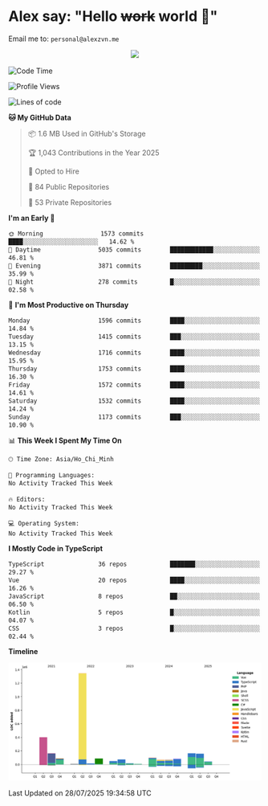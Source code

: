 # Alex say: "Hello ~~work~~ world 🐾"
Email me to: `personal@alexzvn.me`


<p align=center>
  <a href="https://skillicons.dev">
    <img src="https://skillicons.dev/icons?i=ts,js,php,nodejs,bun,vue,nuxt,react,svelte,tauri,laravel,rust,mongodb,docker,electron,redis,rabbitmq,tailwind,git,cloudflare,elysia,mysql,nginx,rollupjs,sentry,ubuntu,yarn,html,css,vite" />
  </a>
</p>

<!--START_SECTION:waka-->
![Code Time](http://img.shields.io/badge/Code%20Time-1%2C066%20hrs%2055%20mins-blue)

![Profile Views](http://img.shields.io/badge/Profile%20Views-0-blue)

![Lines of code](https://img.shields.io/badge/From%20Hello%20World%20I%27ve%20Written-2.9%20million%20lines%20of%20code-blue)

**🐱 My GitHub Data** 

> 📦 1.6 MB Used in GitHub's Storage 
 > 
> 🏆 1,043 Contributions in the Year 2025
 > 
> 💼 Opted to Hire
 > 
> 📜 84 Public Repositories 
 > 
> 🔑 53 Private Repositories 
 > 
**I'm an Early 🐤** 

```text
🌞 Morning                1573 commits        ████░░░░░░░░░░░░░░░░░░░░░   14.62 % 
🌆 Daytime                5035 commits        ████████████░░░░░░░░░░░░░   46.81 % 
🌃 Evening                3871 commits        █████████░░░░░░░░░░░░░░░░   35.99 % 
🌙 Night                  278 commits         █░░░░░░░░░░░░░░░░░░░░░░░░   02.58 % 
```
📅 **I'm Most Productive on Thursday** 

```text
Monday                   1596 commits        ████░░░░░░░░░░░░░░░░░░░░░   14.84 % 
Tuesday                  1415 commits        ███░░░░░░░░░░░░░░░░░░░░░░   13.15 % 
Wednesday                1716 commits        ████░░░░░░░░░░░░░░░░░░░░░   15.95 % 
Thursday                 1753 commits        ████░░░░░░░░░░░░░░░░░░░░░   16.30 % 
Friday                   1572 commits        ████░░░░░░░░░░░░░░░░░░░░░   14.61 % 
Saturday                 1532 commits        ████░░░░░░░░░░░░░░░░░░░░░   14.24 % 
Sunday                   1173 commits        ███░░░░░░░░░░░░░░░░░░░░░░   10.90 % 
```


📊 **This Week I Spent My Time On** 

```text
🕑︎ Time Zone: Asia/Ho_Chi_Minh

💬 Programming Languages: 
No Activity Tracked This Week

🔥 Editors: 
No Activity Tracked This Week

💻 Operating System: 
No Activity Tracked This Week
```

**I Mostly Code in TypeScript** 

```text
TypeScript               36 repos            ███████░░░░░░░░░░░░░░░░░░   29.27 % 
Vue                      20 repos            ████░░░░░░░░░░░░░░░░░░░░░   16.26 % 
JavaScript               8 repos             ██░░░░░░░░░░░░░░░░░░░░░░░   06.50 % 
Kotlin                   5 repos             █░░░░░░░░░░░░░░░░░░░░░░░░   04.07 % 
CSS                      3 repos             █░░░░░░░░░░░░░░░░░░░░░░░░   02.44 % 
```



**Timeline**

![Lines of Code chart](https://raw.githubusercontent.com/alexzvn/alexzvn/main/assets/bar_graph.png)


 Last Updated on 28/07/2025 19:34:58 UTC
<!--END_SECTION:waka-->
